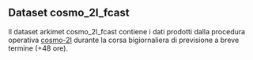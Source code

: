 ## Dataset cosmo_2I_fcast

Il dataset arkimet cosmo_2I_fcast contiene i dati prodotti dalla
procedura operativa [cosmo-2I](cosmo-2I) durante la corsa
bigiornaliera di previsione a breve termine (+48 ore).

